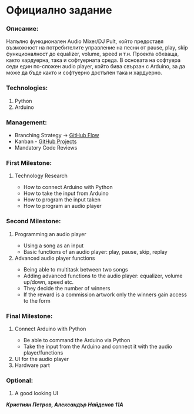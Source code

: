 <h1>Официално задание</h1>

<h3>Описание:</h3>
<p>
Напълно функционален Audio Mixer/DJ Pult, който предоставя възможност на потребителите управление на песни от pause, play, skip функционалност до equalizer, volume, speed и т.н.
Проекта обхваща, както хардуерна, така и софтуерната среда. В основата на софтуера седи един по-сложен audio player, който бива свързан с Arduino, за да може да бъде както и софтуерно достъпен така и хардуерно.
</p>

<h3>Technologies:</h3>
<ol>
<li>Python</li>
<li>Arduino</li>
</ol>

<h3>Management:</h3>
<ul>
<li>Branching Strategy -> <a href="https://githubflow.github.io/">GitHub Flow</a></li>
<li>Kanban - <a href="https://github.com/besenhimself/audioMixer/projects/1">GitHub Projects</a></li>
<li>Mandatory Code Reviews</li>
</ul>

<h3>First Milestone:</h3>
<ol>
<li>Technology Research</li>
    <ul>
    <li>How to connect Arduino with Python</li>
    <li>How to take the input from Arduino</li>
    <li>How to program the input taken</li>
    <li>How to program an audio player</li>
    </ul>
</ol>

<h3>Second Milestone:</h3>
<ol>
<li>Programming an audio player</li>
    <ul>
    <li>Using a song as an input</li>
    <li>Basic functions of an audio player: play, pause, skip, replay</li>
    </ul>
<li>Advanced audio player functions</li>
    <ul>
    <li>Being able to multitask between two songs</li>
    <li>Adding advanced functions to the audio player: equalizer, volume up/down, speed etc.</li>
    <li>They decide the number of winners</li>
    <li>If the reward is a commission artwork only the winners gain access to the form</li>
    </ul>
</ol>

<h3>Final Milestone:</h3>
<ol>
<li>Connect Arduino with Python</li>
    <ul>
    <li>Be able to command the Arduino via Python</li>
    <li>Take the input from the Arduino and connect it with the audio player/functions</li>
    </ul>
<li>UI for the audio player</li>
<li>Hardware part</li>
</ol>

<h3>Optional:</h3>
<ol>
<li>A good looking UI</li>
</ol>

<p><b><i>Кристиян Петров, Александър Найденов 11А</i></b></p>